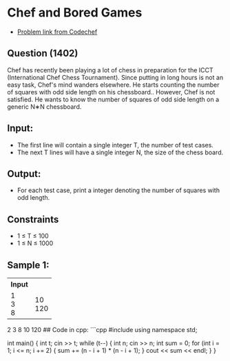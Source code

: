 # Chef and Bored Games
- [Problem link from Codechef](https://www.codechef.com/problems/PCJ18B)
## Question (1402)
Chef has recently been playing a lot of chess in preparation for the ICCT (International Chef Chess Tournament).
Since putting in long hours is not an easy task, Chef's mind wanders elsewhere. He starts counting the number of squares with odd side length on his chessboard..
However, Chef is not satisfied. He wants to know the number of squares of odd side length on a generic N∗N chessboard.
## Input:
- The first line will contain a single integer T, the number of test cases.
- The next T lines will have a single integer N, the size of the chess board.
## Output: 
- For each test case, print a integer denoting the number of squares with odd length.
## Constraints
- 1 ≤ T ≤ 100
- 1 ≤ N ≤ 1000
## Sample 1:
<table>
  <tr>
    <th>Input</th>
  </tr>
  <tr>
    <td>1<br>3<br>8</td>
    <td>10<br>120<br></td>
  </tr>
</table>
2
3
8
10
120
## Code in cpp:
```cpp
#include <bits/stdc++.h>
using namespace std;

int main() {
    int t;
    cin >> t;
    while (t--) {
        int n;
        cin >> n;
        int sum = 0;
        for (int i = 1; i <= n; i += 2) {
            sum += (n - i + 1) * (n - i + 1);
        }
        cout << sum << endl;
    }
}

```
